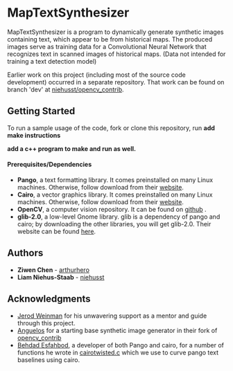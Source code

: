 # MapTextSynthesizer

MapTextSynthesizer is a program to dynamically generate synthetic images containing text, which appear to be from historical maps. The produced images serve as training data for a Convolutional Neural Network that recognizes text in scanned images of historical maps. (Data not intended for training a text detection model)

Earlier work on this project (including most of the source code development) occurred in a separate repository. That work can be found on branch 'dev' at [niehusst/opencv_contrib](https://github.com/niehusst/opencv_contrib/tree/dev).

## Getting Started

To run a sample usage of the code, fork or clone this repository, run **add make instructions** 

**add a c++ program to make and run as well.**

#### Prerequisites/Dependencies

* **Pango**, a text formatting library. It comes preinstalled on many Linux machines. Otherwise, follow download from their [website](https://www.pango.org/).
* **Cairo**, a vector graphics library. It comes preinstalled on many Linux machines. Otherwise, follow download from their [website](https://cairographics.org/).
* **OpenCV**, a computer vision repository. It can be found on [github](https://github.com/opencv) .
* **glib-2.0**, a low-level Gnome library. glib is a dependency of pango and cairo; by downloading the other libraries, you will get glib-2.0. Their website can be found [here](https://lazka.github.io/pgi-docs/GLib-2.0/index.html).

## Authors

* **Ziwen Chen** - [arthurhero](https://github.com/arthurhero)
* **Liam Niehus-Staab** - [niehusst](https://github.com/niehusst)

## Acknowledgments

* [Jerod Weinman](https://github.com/weinman) for his unwavering support as a mentor and guide through this project.
* [Anguelos](https://github.com/anguelos) for a starting base synthetic image generator in their fork of [opencv_contrib](https://github.com/anguelos/opencv_contrib/blob/gsoc_final_submission/modules/text/samples/text_synthesiser.py) 
* [Behdad Esfahbod](https://github.com/behdad), a developer of both Pango and cairo, for a number of functions he wrote in [cairotwisted.c](https://github.com/phuang/pango/blob/master/examples/cairotwisted.c) which we use to curve pango text baselines using cairo.
